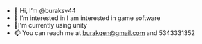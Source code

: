 - 👋 Hi, I’m @buraksv44
- 👀 I’m interested in I am interested in game software
- 🌱I'm currently using unity
- 📫  You can reach me at burakqen@gmail.com and 5343331352 
<!---
buraksv44/buraksv44 is a ✨ special ✨ repository because its `README.md` (this file) appears on your GitHub profile.
You can click the Preview link to take a look at your changes.
--->
